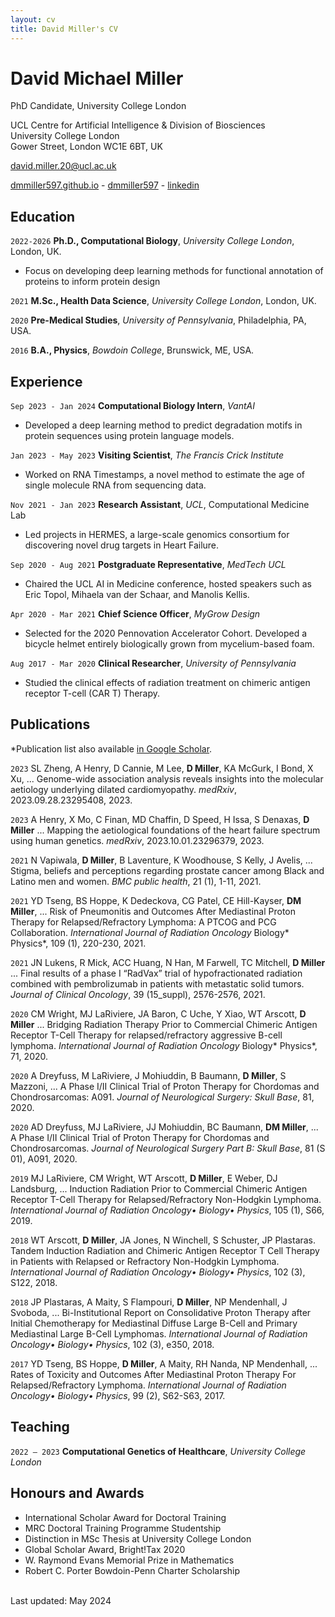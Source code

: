 ```yaml
---
layout: cv
title: David Miller's CV
---
```

# David Michael Miller
PhD Candidate, University College London

UCL Centre for Artificial Intelligence & Division of Biosciences <br/>
University College London<br/>
Gower Street, London WC1E 6BT, UK<br/>

<a href="david.miller.20@ucl.ac.uk">david.miller.20@ucl.ac.uk</a>

<div id="webaddress">
  <a href="https://dmmiller597.github.io"><i class="fa-solid fa-house"></i> dmmiller597.github.io</a> - 
  <a href="https://github.com/dmmiller597"><i class="fa-brands fa-github"></i> dmmiller597</a> - 
  <a href="[https://www.linkedin.com/in/david-miller-921715126/](https://www.linkedin.com/in/david-miller-921715126/)"><i class="fa-brands fa-linkedin"></i> linkedin</a>
</div>

## Education

`2022-2026`
**Ph.D., Computational Biology**, *University College London*, London, UK.
- Focus on developing deep learning methods for functional annotation of proteins to inform protein design

`2021`
**M.Sc., Health Data Science**, *University College London*, London, UK.

`2020`
**Pre-Medical Studies**, *University of Pennsylvania*, Philadelphia, PA, USA.

`2016`
**B.A., Physics**, *Bowdoin College*, Brunswick, ME, USA.

## Experience

`Sep 2023 - Jan 2024`
**Computational Biology Intern**, *VantAI*
- Developed a deep learning method to predict degradation motifs in protein sequences using protein language models.

`Jan 2023 - May 2023`
**Visiting Scientist**, *The Francis Crick Institute*
- Worked on RNA Timestamps, a novel method to estimate the age of single molecule RNA from sequencing data.

`Nov 2021 - Jan 2023`
**Research Assistant**, *UCL*, Computational Medicine Lab
- Led projects in HERMES, a large-scale genomics consortium for discovering novel drug targets in Heart Failure.

`Sep 2020 - Aug 2021`
**Postgraduate Representative**, *MedTech UCL*
- Chaired the UCL AI in Medicine conference, hosted speakers such as Eric Topol, Mihaela van der Schaar, and Manolis Kellis.

`Apr 2020 - Mar 2021`
**Chief Science Officer**, *MyGrow Design*
- Selected for the 2020 Pennovation Accelerator Cohort. Developed a bicycle helmet entirely biologically grown from mycelium-based foam.

`Aug 2017 - Mar 2020`
**Clinical Researcher**, *University of Pennsylvania*
- Studied the clinical effects of radiation treatment on chimeric antigen receptor T-cell (CAR T) Therapy.



## Publications

*Publication list also available [in Google Scholar](https://scholar.google.com/citations?user=Aab-TdsAAAAJ&hl=en). 


`2023`
SL Zheng, A Henry, D Cannie, M Lee, **D Miller**, KA McGurk, I Bond, X Xu, ... Genome-wide association analysis reveals insights into the molecular aetiology underlying dilated cardiomyopathy. *medRxiv*, 2023.09.28.23295408, 2023.

`2023`
A Henry, X Mo, C Finan, MD Chaffin, D Speed, H Issa, S Denaxas, **D Miller** ... Mapping the aetiological foundations of the heart failure spectrum using human genetics. *medRxiv*, 2023.10.01.23296379, 2023.

`2021`
N Vapiwala, **D Miller**, B Laventure, K Woodhouse, S Kelly, J Avelis, ... Stigma, beliefs and perceptions regarding prostate cancer among Black and Latino men and women. *BMC public health*, 21 (1), 1-11, 2021.

`2021`
YD Tseng, BS Hoppe, K Dedeckova, CG Patel, CE Hill-Kayser, **DM Miller**, ... Risk of Pneumonitis and Outcomes After Mediastinal Proton Therapy for Relapsed/Refractory Lymphoma: A PTCOG and PCG Collaboration. *International Journal of Radiation Oncology* Biology* Physics*, 109 (1), 220-230, 2021.

`2021`
JN Lukens, R Mick, ACC Huang, N Han, M Farwell, TC Mitchell, **D Miller** ... Final results of a phase I “RadVax” trial of hypofractionated radiation combined with pembrolizumab in patients with metastatic solid tumors. *Journal of Clinical Oncology*, 39 (15_suppl), 2576-2576, 2021.

`2020`
CM Wright, MJ LaRiviere, JA Baron, C Uche, Y Xiao, WT Arscott, **D Miller** ... Bridging Radiation Therapy Prior to Commercial Chimeric Antigen Receptor T-Cell Therapy for relapsed/refractory aggressive B-cell lymphoma. *International Journal of Radiation Oncology* Biology* Physics*, 71, 2020.

`2020`
A Dreyfuss, M LaRiviere, J Mohiuddin, B Baumann, **D Miller**, S Mazzoni, ... A Phase I/II Clinical Trial of Proton Therapy for Chordomas and Chondrosarcomas: A091. *Journal of Neurological Surgery: Skull Base*, 81, 2020.

`2020`
AD Dreyfuss, MJ LaRiviere, JJ Mohiuddin, BC Baumann, **DM Miller**, ... A Phase I/II Clinical Trial of Proton Therapy for Chordomas and Chondrosarcomas. *Journal of Neurological Surgery Part B: Skull Base*, 81 (S 01), A091, 2020.

`2019`
MJ LaRiviere, CM Wright, WT Arscott, **D Miller**, E Weber, DJ Landsburg, ... Induction Radiation Prior to Commercial Chimeric Antigen Receptor T-Cell Therapy for Relapsed/Refractory Non-Hodgkin Lymphoma. *International Journal of Radiation Oncology• Biology• Physics*, 105 (1), S66, 2019.

`2018`
WT Arscott, **D Miller**, JA Jones, N Winchell, S Schuster, JP Plastaras. Tandem Induction Radiation and Chimeric Antigen Receptor T Cell Therapy in Patients with Relapsed or Refractory Non-Hodgkin Lymphoma. *International Journal of Radiation Oncology• Biology• Physics*, 102 (3), S122, 2018.

`2018`
JP Plastaras, A Maity, S Flampouri, **D Miller**, NP Mendenhall, J Svoboda, ... Bi-Institutional Report on Consolidative Proton Therapy after Initial Chemotherapy for Mediastinal Diffuse Large B-Cell and Primary Mediastinal Large B-Cell Lymphomas. *International Journal of Radiation Oncology• Biology• Physics*, 102 (3), e350, 2018.

`2017`
YD Tseng, BS Hoppe, **D Miller**, A Maity, RH Nanda, NP Mendenhall, ... Rates of Toxicity and Outcomes After Mediastinal Proton Therapy For Relapsed/Refractory Lymphoma. *International Journal of Radiation Oncology• Biology• Physics*, 99 (2), S62-S63, 2017.


## Teaching

`2022 – 2023`
**Computational Genetics of Healthcare**, *University College London*

## Honours and Awards

- International Scholar Award for Doctoral Training
- MRC Doctoral Training Programme Studentship
- Distinction in MSc Thesis at University College London
- Global Scholar Award, Bright!Tax 2020
- W. Raymond Evans Memorial Prize in Mathematics
- Robert C. Porter Bowdoin-Penn Charter Scholarship







<br/>Last updated: May 2024<br/><br/>

